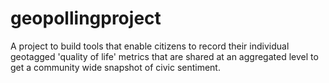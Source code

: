 geopollingproject
=================

A project to build tools that enable citizens to record their individual geotagged 'quality of life' metrics that are shared at an aggregated level to get a community wide snapshot of civic sentiment.
